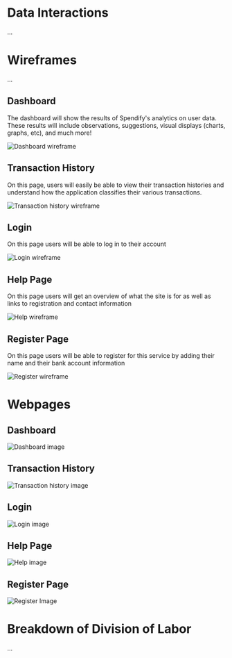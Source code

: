 # Data Interactions

...

# Wireframes

...

## Dashboard

The dashboard will show the results of Spendify's analytics on user data. These results will include observations, suggestions, visual displays (charts, graphs, etc), and much more!

![Dashboard wireframe](../images/dashboard-wireframe.png)

## Transaction History

On this page, users will easily be able to view their transaction histories and understand how the application classifies their various transactions.

![Transaction history wireframe](../images/history-wireframe.png)

## Login

On this page users will be able to log in to their account

![Login wireframe](../images/login-wireframe.png)

## Help Page

On this page users will get an overview of what the site is for as well as links to registration and contact information

![Help wireframe](../images/help-wireframe.png)

## Register Page

On this page users will be able to register for this service by adding their name and their bank account information

![Register wireframe](../images/register-wireframe.png)



# Webpages

## Dashboard

![Dashboard image](../images/dashboard.png)

## Transaction History

![Transaction history image](../images/history.png)

## Login

![Login image](../images/login.PNG)

## Help Page

![Help image](../images/help.PNG)

## Register Page

![Register Image](../images/register.PNG)

# Breakdown of Division of Labor

...
